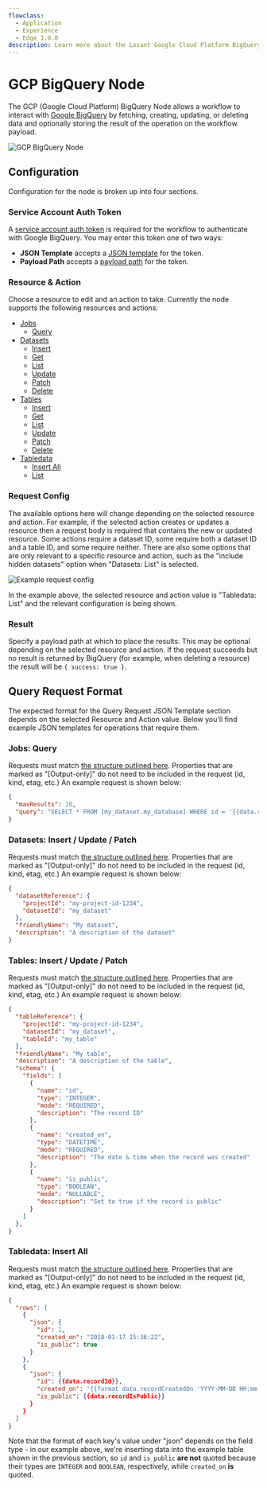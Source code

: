 ```yaml
---
flowclass:
  - Application
  - Experience
  - Edge 1.0.0
description: Learn more about the Losant Google Cloud Platform BigQuery Node.
---
```


# GCP BigQuery Node

The GCP (Google Cloud Platform) BigQuery Node allows a workflow to interact with [Google BigQuery](https://cloud.google.com/bigquery/what-is-bigquery) by fetching, creating, updating, or deleting data and optionally storing the result of the operation on the workflow payload.

![GCP BigQuery Node](/images/workflows/data/google-big-query-node.png "GCP BigQuery Node")

## Configuration

Configuration for the node is broken up into four sections.

### Service Account Auth Token

A [service account auth token](https://cloud.google.com/docs/authentication/getting-started#creating_a_service_account) is required for the workflow to authenticate with Google BigQuery. You may enter this token one of two ways:

- **JSON Template** accepts a [JSON template](/workflows/accessing-payload-data/#json-templates) for the token.
- **Payload Path** accepts a [payload path](/workflows/accessing-payload-data/#payload-paths) for the token.

### Resource & Action

Choose a resource to edit and an action to take. Currently the node supports the following resources and actions:

- [Jobs](https://cloud.google.com/bigquery/docs/reference/rest/v2/jobs)
    - [Query](https://cloud.google.com/bigquery/docs/reference/rest/v2/jobs/query)
- [Datasets](https://cloud.google.com/bigquery/docs/reference/rest/v2/datasets)
    - [Insert](https://cloud.google.com/bigquery/docs/reference/rest/v2/datasets/insert)
    - [Get](https://cloud.google.com/bigquery/docs/reference/rest/v2/datasets/get)
    - [List](https://cloud.google.com/bigquery/docs/reference/rest/v2/datasets/list)
    - [Update](https://cloud.google.com/bigquery/docs/reference/rest/v2/datasets/update)
    - [Patch](https://cloud.google.com/bigquery/docs/reference/rest/v2/datasets/patch)
    - [Delete](https://cloud.google.com/bigquery/docs/reference/rest/v2/datasets/delete)
- [Tables](https://cloud.google.com/bigquery/docs/reference/rest/v2/tables)
    - [Insert](https://cloud.google.com/bigquery/docs/reference/rest/v2/tables/insert)
    - [Get](https://cloud.google.com/bigquery/docs/reference/rest/v2/tables/get)
    - [List](https://cloud.google.com/bigquery/docs/reference/rest/v2/tables/list)
    - [Update](https://cloud.google.com/bigquery/docs/reference/rest/v2/tables/update)
    - [Patch](https://cloud.google.com/bigquery/docs/reference/rest/v2/tables/patch)
    - [Delete](https://cloud.google.com/bigquery/docs/reference/rest/v2/tables/delete)
- [Tabledata](https://cloud.google.com/bigquery/docs/reference/rest/v2/tabledata)
    - [Insert All](https://cloud.google.com/bigquery/docs/reference/rest/v2/tabledata/insertAll)
    - [List](https://cloud.google.com/bigquery/docs/reference/rest/v2/tabledata/list)

### Request Config

The available options here will change depending on the selected resource and action. For example, if the selected action creates or updates a resource then a request body is required that contains the new or updated resource. Some actions require a dataset ID, some require both a dataset ID and a table ID, and some require neither. There are also some options that are only relevant to a specific resource and action, such as the "include hidden datasets" option when "Datasets: List" is selected.

![Example request config](/images/workflows/data/google-big-query-request-config.png "Example Request Config")

In the example above, the selected resource and action value is "Tabledata: List" and the relevant configuration is being shown.

### Result

Specify a payload path at which to place the results. This may be optional depending on the selected resource and action. If the request succeeds but no result is returned by BigQuery (for example, when deleting a resource)  the result will be `{ success: true }`.

## Query Request Format

The expected format for the Query Request JSON Template section depends on the selected Resource and Action value. Below you'll find example JSON templates for operations that require them.

### Jobs: Query

Requests must match [the structure outlined here](https://cloud.google.com/bigquery/docs/reference/rest/v2/jobs/query#request-body). Properties that are marked as "[Output-only]" do not need to be included in the request (id, kind, etag, etc.) An example request is shown below:

```json
{
  "maxResults": 10,
  "query": "SELECT * FROM [my_dataset.my_database] WHERE id = '{{data.recordId}}' LIMIT 10"
}
```

### Datasets: Insert / Update / Patch

Requests must match [the structure outlined here](https://cloud.google.com/bigquery/docs/reference/rest/v2/datasets#resource). Properties that are marked as "[Output-only]" do not need to be included in the request (id, kind, etag, etc.) An example request is shown below:

```json
{
  "datasetReference": {
    "projectId": "my-project-id-1234",
    "datasetId": "my_dataset"
  },
  "friendlyName": "My dataset",
  "description": "A description of the dataset"
}
```

### Tables: Insert / Update / Patch

Requests must match [the structure outlined here](https://cloud.google.com/bigquery/docs/reference/rest/v2/tables#resource-representations). Properties that are marked as "[Output-only]" do not need to be included in the request (id, kind, etag, etc.) An example request is shown below:

```json
{
  "tableReference": {
    "projectId": "my-project-id-1234",
    "datasetId": "my_dataset",
    "tableId": "my_table"
  },
  "friendlyName": "My table",
  "description": "A description of the table",
  "schema": {
    "fields": [
      {
        "name": "id",
        "type": "INTEGER",
        "mode": "REQUIRED",
        "description": "The record ID"
      },
      {
        "name": "created_on",
        "type": "DATETIME",
        "mode": "REQUIRED",
        "description": "The date & time when the record was created"
      },
      {
        "name": "is_public",
        "type": "BOOLEAN",
        "mode": "NULLABLE",
        "description": "Set to true if the record is public"
      }
    ]
  },
}
```

### Tabledata: Insert All

Requests must match [the structure outlined here](https://cloud.google.com/bigquery/docs/reference/rest/v2/tabledata/insertAll#request-body). Properties that are marked as "[Output-only]" do not need to be included in the request (id, kind, etag, etc.) An example request is shown below:

```json
{
  "rows": [
    {
      "json": {
        "id": 1,
        "created_on": "2018-01-17 15:36:22",
        "is_public": true
      }
    },
    {
      "json": {
        "id": {{data.recordId}},
        "created_on": "{{format data.recordCreatedOn 'YYYY-MM-DD HH:mm:ss'}}",
        "is_public": {{data.recordIsPublic}}
      }
    }
  ]
}
```

Note that the format of each key's value under "json" depends on the field type - in our example above, we're inserting data into the example table shown in the previous section, so `id` and `is_public` **are not** quoted because their types are `INTEGER` and `BOOLEAN`, respectively, while `created_on` **is** quoted.

